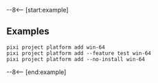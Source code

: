 --8<-- [start:example]

## Examples

```shell
pixi project platform add win-64
pixi project platform add --feature test win-64
pixi project platform add --no-install win-64
```

--8<-- [end:example]

